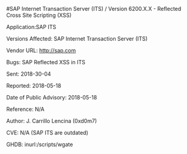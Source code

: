#SAP Internet Transaction Server (ITS) / Version 6200.X.X  - Reflected Cross Site Scripting (XSS)

Application:SAP ITS

Versions Affected: SAP Internet Transaction Server (ITS)

Vendor URL: http://sap.com

Bugs: SAP Reflected XSS in ITS

Sent:  2018-30-04

Reported:  2018-05-18

Date of Public Advisory: 2018-05-18

Reference: N/A

Author: J. Carrillo Lencina (0xd0m7)

CVE: N/A (SAP ITS are outdated)

GHDB: inurl:/scripts/wgate
